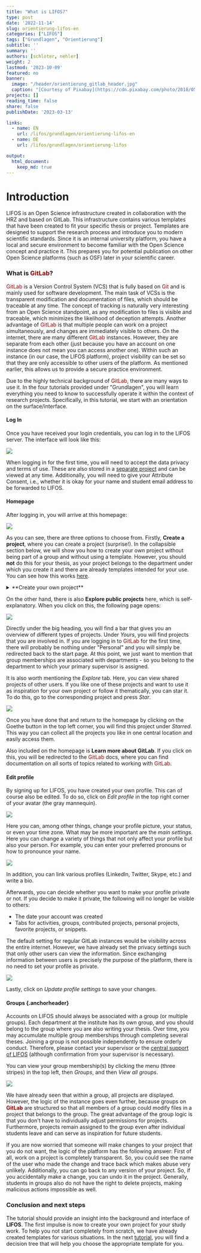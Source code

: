 ```yaml
---
title: "What is LIFOS?" 
type: post
date: '2022-11-14' 
slug: orientierung-lifos-en
categories: ["LIFOS"] 
tags: ["Grundlagen", "Orientierung"] 
subtitle: ''
summary: '' 
authors: [schloter, nehler] 
weight: 2
lastmod: '2023-10-09'
featured: no
banner:
  image: "/header/orientierung_gitlab_header.jpg"
  caption: "[Courtesy of Pixabay](https://cdn.pixabay.com/photo/2018/05/26/14/53/directory-3431477_960_720.jpg)"
projects: []
reading_time: false
share: false
publishDate: '2023-03-13'

links:
  - name: EN
    url: /lifos/grundlagen/orientierung-lifos-en
  - name: DE
    url: /lifos/grundlagen/orientierung-lifos

output:
  html_document:
    keep_md: true
---
```


# Introduction    

LIFOS is an Open Science infrastructure created in collaboration with the HRZ and based on GitLab. This infrastructure contains various templates that have been created to fit your specific thesis or project. Templates are designed to support the research process and introduce you to modern scientific standards. Since it is an internal university platform, you have a local and secure environment to become familiar with the Open Science concept and practice it. This prepares you for potential publication on other Open Science platforms (such as OSF) later in your scientific career.

### What is <span style="color: darkred;">**GitLab**</span>? 

<span style="color: darkred;">GitLab</span> is a Version Control System (VCS) that is fully based on <span style="color: darkred;">Git</span> and is mainly used for software development. The main task of VCSs is the transparent modification and documentation of files, which should be traceable at any time. The concept of tracking is naturally very interesting from an Open Science standpoint, as any modification to files is visible and traceable, which minimizes the likelihood of deception attempts. Another advantage of <span style="color: darkred;">GitLab</span> is that multiple people can work on a project simultaneously, and changes are immediately visible to others. On the internet, there are many different <span style="color: darkred;">GitLab</span> instances. However, they are separate from each other (just because you have an account on one instance does not mean you can access another one). Within such an instance (in our case, the LIFOS platform), project visibility can be set so that they are only accessible to other users of the platform. As mentioned earlier, this allows us to provide a secure practice environment.

Due to the highly technical background of <span style="color: darkred;">GitLab</span>, there are many ways to use it. In the four tutorials provided under "Grundlagen", you will learn everything you need to know to successfully operate it within the context of research projects. Specifically, in this tutorial, we start with an orientation on the surface/interface.

#### Log In

Once you have received your login credentials, you can log in to the LIFOS server. The interface will look like this:

![](/lifos/grundlagen/gitlaborientierung_Einloggen2.png)

When logging in for the first time, you will need to accept the data privacy and terms of use. These are also stored in a [separate project](https://lifos.uni-frankfurt.de/root/guidelines/-/tree/main) and can be viewed at any time. Additionally, you will need to give your Attribute Consent, i.e., whether it is okay for your name and student email address to be forwarded to LIFOS. 


#### Homepage

After logging in, you will arrive at this homepage:

![](/lifos/grundlagen/gitlaborientierung_projectsstartsite2.png)

As you can see, there are three options to choose from. Firstly, **Create a project**, where you can create a project (surprise!). In the collapsible section below, we will show you how to create your own project without being part of a group and without using a template. However, you should **not** do this for your thesis, as your project belongs to the department under which you create it and there are already templates intended for your use. You can see how this works [here](/lifos/grundlagen/eigenesprojekt-en/).


<details><summary> **Create your own project** </summary>

To create your own project, go to the LIFOS homepage and click on **New project** on the right-hand side.

![](/lifos/grundlagen/gitlaborientierung_newproject.png)

Then a page with four options will open:

![](/lifos/grundlagen/gitlaborientierung_newprojectoptions2.png)  

To create a completely new project, select *Create Blank Project*.
Here, give the project a name and set the visibility level to *internal*.

In the project URL, assign the project to yourself by simply selecting your username. Then you need a project slug, which should ideally resemble your project name, so that you can easily find the project later.

![](/lifos/grundlagen/gitlaborientierung_newblankproject.png) 
At the end, click on *Create Project* and you have created your own project - without group membership or template.

</details>

On the other hand, there is also **Explore public projects** here, which is self-explanatory. When you click on this, the following page opens:

![](/lifos/grundlagen/gitlaborientierung_ExplorePublicProjects.png)

Directly under the big heading, you will find a bar that gives you an overview of different types of projects. Under *Yours*, you will find projects that you are involved in. If you are logging in to <span style="color: darkred;">GitLab</span> for the first time, there will probably be nothing under "Personal" and you will simply be redirected back to the start page. At this point, we just want to mention that group memberships are associated with departments - so you belong to the department to which your primary supervisor is assigned.

It is also worth mentioning the *Explore* tab. Here, you can view shared projects of other users. If you like one of these projects and want to use it as inspiration for your own project or follow it thematically, you can star it. To do this, go to the corresponding project and press *Star*.

![](/lifos/grundlagen/gitlaborientierung_Star.png)

Once you have done that and return to the homepage by clicking on the Goethe button in the top left corner, you will find this project under *Starred*. This way you can collect all the projects you like in one central location and easily access them.

Also included on the homepage is **Learn more about GitLab**. If you click on this, you will be redirected to the <span style="color: darkred;">GitLab</span> docs, where you can find documentation on all sorts of topics related to working with <span style="color: darkred;">GitLab</span>.

#### Edit profile

By signing up for LIFOS, you have created your own profile. This can of course also be edited. To do so, click on *Edit profile* in the top right corner of your avatar (the gray mannequin).

![](/lifos/grundlagen/gitlaborientierung_avatar.png)

Here you can, among other things, change your profile picture, your status, or even your time zone. What may be more important are the *main settings*. Here you can change a variety of things that not only affect your profile but also your person. For example, you can enter your preferred pronouns or how to pronounce your name.

![](/lifos/grundlagen/gitlaborientierung_MainSettings.png)

In addition, you can link various profiles (LinkedIn, Twitter, Skype, etc.) and write a bio.

Afterwards, you can decide whether you want to make your profile private or not. If you decide to make it private, the following will no longer be visible to others:

- The date your account was created
- Tabs for activities, groups, contributed projects, personal projects, favorite projects, or snippets.

The default setting for regular GitLab instances would be visibility across the entire internet. However, we have already set the privacy settings such that only other users can view the information. Since exchanging information between users is precisely the purpose of the platform, there is no need to set your profile as private.


![](/lifos/grundlagen/gitlaborientierung_privateSettings.png)

Lastly, click on *Update profile settings* to save your changes.

#### Groups {.anchorheader}

Accounts on LIFOS should always be associated with a group (or multiple groups). Each department at the institute has its own group, and you should belong to the group where you are also writing your thesis. Over time, you may accumulate multiple group memberships through completing several theses. Joining a group is not possible independently to ensure orderly conduct. Therefore, please contact your supervisor or the [central support of LIFOS](mailto:lifos@uni-frankurt.de) (although confirmation from your supervisor is necessary).


You can view your group membership(s) by clicking the menu (three stripes) in the top left, then *Groups*, and then *View all groups*.

![](/lifos/grundlagen/gitlaborientierung_yourgroups_new.png)

We have already seen that within a group, all projects are displayed. However, the logic of the instance goes even further, because groups on <span style="color: darkred;">**GitLab**</span> are structured so that all members of a group could modify files in a project that belongs to the group. The great advantage of the group logic is that you don't have to individually adjust permissions for projects. Furthermore, projects remain assigned to the group even after individual students leave and can serve as inspiration for future students.

If you are now worried that someone will make changes to your project that you do not want, the logic of the platform has the following answer: First of all, work on a project is completely transparent. So, you could see the name of the user who made the change and trace back which makes abuse very unlikely. Additionally, you can go back to any version of your project. So, if you accidentally make a change, you can undo it in the project. Generally, students in groups also do not have the right to delete projects, making malicious actions impossible as well.

### Conclusion and next steps 

The tutorial should provide an insight into the background and interface of **LIFOS**. The first impulse is now to create your own project for your study work. To help you not start completely from scratch, we have already created templates for various situations. In the next [tutorial](#), you will find a decision tree that will help you choose the appropriate template for you.

